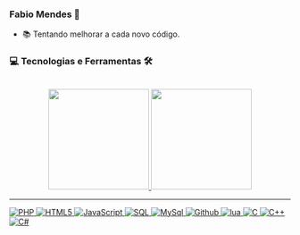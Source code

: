 ### Fabio Mendes 👋

- 📚 Tentando melhorar a cada novo código.

<!-- - 💻 
- ⚡ 

### Connect with me:

[<img align="left" alt="Gildson | LinkedIn" width="22px" src="https://cdn.jsdelivr.net/npm/simple-icons@v3/icons/linkedin.svg" />](https://www.linkedin.com/in/gildson-aguiar-9373a6126//)
[<img align="left" alt="Gildson | Instagram" width="22px" src="https://cdn.jsdelivr.net/npm/simple-icons@v3/icons/instagram.svg" />](https://www.instagram.com/Gildson/)

<br />
-->

### 💻 Tecnologias e Ferramentas 🛠️
<br />
<div align="center">
  <a href="https://github.com/Fabio-MR">
  <img height="180em" src="https://github-readme-stats.vercel.app/api?username=Fabio-MR&show_icons=true&theme=dracula&include_all_commits=true&count_private=true"/>
  <img height="180em" src="https://github-readme-stats.vercel.app/api/top-langs/?username=Fabio-MR&layout=compact&langs_count=7&theme=dracula"/>
</div>

<hr/>
 
![PHP](https://img.shields.io/badge/PHP-777BB4?style=for-the-badge&logo=php&logoColor=white)
![HTML5](https://img.shields.io/badge/HTML-239120?style=for-the-badge&logo=html5&logoColor=white)
![JavaScript](https://img.shields.io/badge/JavaScript-F7DF1E?style=for-the-badge&logo=javascript&logoColor=black)
![SQL](https://img.shields.io/badge/Microsoft_SQL_Server-CC2927?style=for-the-badge&logo=microsoft-sql-server&logoColor=whitel)
![MySql](https://img.shields.io/badge/MySQL-00000F?style=for-the-badge&logo=mysql&logoColor=white)
![Github](https://img.shields.io/badge/GitHub-100000?style=for-the-badge&logo=github&logoColor=white)
![lua](https://img.shields.io/badge/Lua-2C2D72?style=for-the-badge&logo=lua&logoColor=white)
![C](https://img.shields.io/badge/C-00599C?style=for-the-badge&logo=c&logoColor=white)
![C++](https://img.shields.io/badge/C%2B%2B-00599C?style=for-the-badge&logo=c%2B%2B&logoColor=white)
![C#](https://img.shields.io/badge/C%23-239120?style=for-the-badge&logo=c-sharp&logoColor=white)


<!--
**Fabio-MR/Fabio-MR** is a ✨ _special_ ✨ repository because its `README.md` (this file) appears on your GitHub profile.

Here are some ideas to get you started:

- 🔭 I’m currently working on ...
- 🌱 I’m currently learning ...
- 👯 I’m looking to collaborate on ...
- 🤔 I’m looking for help with ...
- 💬 Ask me about ...
- 📫 How to reach me: ...
- 😄 Pronouns: ...
- ⚡ Fun fact: ...
-->
